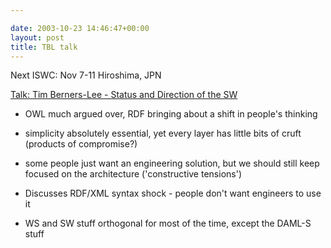 ```yaml
---

date: 2003-10-23 14:46:47+00:00
layout: post
title: TBL talk
---
```


Next ISWC: Nov 7-11 Hiroshima, JPN  

[Talk: Tim Berners-Lee - Status and Direction of the SW](http://www.w3.org/2003/Talks/1023-iswc-tbl)


  * OWL much argued over, RDF bringing about a shift in people's thinking


  * simplicity absolutely essential, yet every layer has little bits of cruft  (products of compromise?)


  * some people just want an engineering solution, but we should still keep focused on the architecture ('constructive tensions')


  * Discusses RDF/XML syntax shock - people don't want engineers to use it


  * WS and SW stuff orthogonal for most of the time, except the DAML-S stuff
